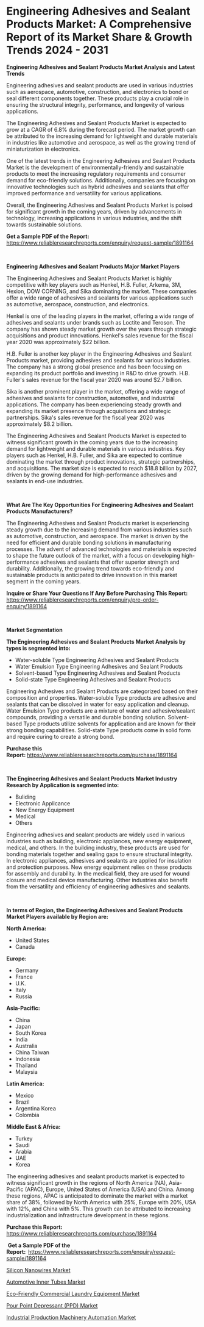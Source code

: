 <p><h1>Engineering Adhesives and Sealant Products Market: A Comprehensive Report of its Market Share & Growth Trends 2024 - 2031</h1></p><p><strong>Engineering Adhesives and Sealant Products Market Analysis and Latest Trends</strong></p>
<p><p>Engineering adhesives and sealant products are used in various industries such as aerospace, automotive, construction, and electronics to bond or seal different components together. These products play a crucial role in ensuring the structural integrity, performance, and longevity of various applications.</p><p>The Engineering Adhesives and Sealant Products Market is expected to grow at a CAGR of 6.8% during the forecast period. The market growth can be attributed to the increasing demand for lightweight and durable materials in industries like automotive and aerospace, as well as the growing trend of miniaturization in electronics.</p><p>One of the latest trends in the Engineering Adhesives and Sealant Products Market is the development of environmentally-friendly and sustainable products to meet the increasing regulatory requirements and consumer demand for eco-friendly solutions. Additionally, companies are focusing on innovative technologies such as hybrid adhesives and sealants that offer improved performance and versatility for various applications.</p><p>Overall, the Engineering Adhesives and Sealant Products Market is poised for significant growth in the coming years, driven by advancements in technology, increasing applications in various industries, and the shift towards sustainable solutions.</p></p>
<p><strong>Get a Sample PDF of the Report:&nbsp;</strong> <a href="https://www.reliableresearchreports.com/enquiry/request-sample/1891164">https://www.reliableresearchreports.com/enquiry/request-sample/1891164</a></p>
<p>&nbsp;</p>
<p><strong>Engineering Adhesives and Sealant Products Major Market Players</strong></p>
<p><p>The Engineering Adhesives and Sealant Products Market is highly competitive with key players such as Henkel, H.B. Fuller, Arkema, 3M, Hexion, DOW CORNING, and Sika dominating the market. These companies offer a wide range of adhesives and sealants for various applications such as automotive, aerospace, construction, and electronics.</p><p>Henkel is one of the leading players in the market, offering a wide range of adhesives and sealants under brands such as Loctite and Teroson. The company has shown steady market growth over the years through strategic acquisitions and product innovations. Henkel's sales revenue for the fiscal year 2020 was approximately $22 billion.</p><p>H.B. Fuller is another key player in the Engineering Adhesives and Sealant Products market, providing adhesives and sealants for various industries. The company has a strong global presence and has been focusing on expanding its product portfolio and investing in R&D to drive growth. H.B. Fuller's sales revenue for the fiscal year 2020 was around $2.7 billion.</p><p>Sika is another prominent player in the market, offering a wide range of adhesives and sealants for construction, automotive, and industrial applications. The company has been experiencing steady growth and expanding its market presence through acquisitions and strategic partnerships. Sika's sales revenue for the fiscal year 2020 was approximately $8.2 billion.</p><p>The Engineering Adhesives and Sealant Products Market is expected to witness significant growth in the coming years due to the increasing demand for lightweight and durable materials in various industries. Key players such as Henkel, H.B. Fuller, and Sika are expected to continue dominating the market through product innovations, strategic partnerships, and acquisitions. The market size is expected to reach $18.8 billion by 2027, driven by the growing demand for high-performance adhesives and sealants in end-use industries.</p></p>
<p>&nbsp;</p>
<p><strong>What Are The Key Opportunities For Engineering Adhesives and Sealant Products Manufacturers?</strong></p>
<p><p>The Engineering Adhesives and Sealant Products market is experiencing steady growth due to the increasing demand from various industries such as automotive, construction, and aerospace. The market is driven by the need for efficient and durable bonding solutions in manufacturing processes. The advent of advanced technologies and materials is expected to shape the future outlook of the market, with a focus on developing high-performance adhesives and sealants that offer superior strength and durability. Additionally, the growing trend towards eco-friendly and sustainable products is anticipated to drive innovation in this market segment in the coming years.</p></p>
<p><strong>Inquire or Share Your Questions If Any Before Purchasing This Report:</strong> <a href="https://www.reliableresearchreports.com/enquiry/pre-order-enquiry/1891164">https://www.reliableresearchreports.com/enquiry/pre-order-enquiry/1891164</a></p>
<p>&nbsp;</p>
<p><strong>Market Segmentation</strong></p>
<p><strong>The Engineering Adhesives and Sealant Products Market Analysis by types is segmented into:</strong></p>
<p><ul><li>Water-soluble Type Engineering Adhesives and Sealant Products</li><li>Water Emulsion Type Engineering Adhesives and Sealant Products</li><li>Solvent-based Type Engineering Adhesives and Sealant Products</li><li>Solid-state Type Engineering Adhesives and Sealant Products</li></ul></p>
<p><p>Engineering Adhesives and Sealant Products are categorized based on their composition and properties. Water-soluble Type products are adhesive and sealants that can be dissolved in water for easy application and cleanup. Water Emulsion Type products are a mixture of water and adhesive/sealant compounds, providing a versatile and durable bonding solution. Solvent-based Type products utilize solvents for application and are known for their strong bonding capabilities. Solid-state Type products come in solid form and require curing to create a strong bond.</p></p>
<p><strong>Purchase this Report:&nbsp;</strong><a href="https://www.reliableresearchreports.com/purchase/1891164">https://www.reliableresearchreports.com/purchase/1891164</a></p>
<p>&nbsp;</p>
<p><strong>The Engineering Adhesives and Sealant Products Market Industry Research by Application is segmented into:</strong></p>
<p><ul><li>Buliding</li><li>Electronic Applicance</li><li>New Energy Equipment</li><li>Medical</li><li>Others</li></ul></p>
<p><p>Engineering adhesives and sealant products are widely used in various industries such as building, electronic appliances, new energy equipment, medical, and others. In the building industry, these products are used for bonding materials together and sealing gaps to ensure structural integrity. In electronic appliances, adhesives and sealants are applied for insulation and protection purposes. New energy equipment relies on these products for assembly and durability. In the medical field, they are used for wound closure and medical device manufacturing. Other industries also benefit from the versatility and efficiency of engineering adhesives and sealants.</p></p>
<p>&nbsp;</p>
<p><strong>In terms of Region, the Engineering Adhesives and Sealant Products Market Players available by Region are:</strong></p>
<p>
    <p> <strong> North America: </strong>
        <ul>
            <li>United States</li>
            <li>Canada</li>
        </ul>
        </p> 
    <p> <strong> Europe: </strong>
        <ul>
            <li>Germany</li>
            <li>France</li>
            <li>U.K.</li>
            <li>Italy</li>
            <li>Russia</li>
        </ul>
        </p> 
    <p> <strong> Asia-Pacific: </strong>
        <ul>
            <li>China</li>
            <li>Japan</li>
            <li>South Korea</li>
            <li>India</li>
            <li>Australia</li>
            <li>China Taiwan</li>
            <li>Indonesia</li>
            <li>Thailand</li>
            <li>Malaysia</li>
        </ul>
        </p> 
    <p> <strong> Latin America: </strong>
        <ul>
            <li>Mexico</li>
            <li>Brazil</li>
            <li>Argentina Korea</li>
            <li>Colombia</li>
        </ul>
        </p> 
    <p> <strong> Middle East & Africa: </strong>
        <ul>
            <li>Turkey</li>
            <li>Saudi</li>
            <li>Arabia</li>
            <li>UAE</li>
            <li>Korea</li>
        </ul>
    </p>
    </p>
<p><p>The engineering adhesives and sealant products market is expected to witness significant growth in the regions of North America (NA), Asia-Pacific (APAC), Europe, United States of America (USA) and China. Among these regions, APAC is anticipated to dominate the market with a market share of 38%, followed by North America with 25%, Europe with 20%, USA with 12%, and China with 5%. This growth can be attributed to increasing industrialization and infrastructure development in these regions.</p></p>
<p><strong>Purchase this Report: </strong><a href="https://www.reliableresearchreports.com/purchase/1891164">https://www.reliableresearchreports.com/purchase/1891164</a></p>
<p>&nbsp;<strong>Get a Sample PDF of the Report:&nbsp;&nbsp;</strong><a href="https://www.reliableresearchreports.com/enquiry/request-sample/1891164">https://www.reliableresearchreports.com/enquiry/request-sample/1891164</a></p>
<p><strong></strong></p>
<p><p><a href="https://poised-avenue-46d.notion.site/Global-Silicon-Nanowires-Market-Size-and-Market-Trends-Insights-and-Projections-from-2024-to-2031-2b5b706661f14405978cb2b6e963660c">Silicon Nanowires Market</a></p><p><a href="https://view.publitas.com/reportprime-1/decoding-the-automotive-inner-tubes-market-a-deep-dive-into-the-latest-market-trends-market-segmentation-and-competitive-analysis/">Automotive Inner Tubes Market</a></p><p><a href="https://github.com/julyju69/Market-Research-Report-List-2/blob/main/eco-friendly-commercial-laundry-equipment-market.md">Eco-Friendly Commercial Laundry Equipment Market</a></p><p><a href="https://gamy-alyssum-396.notion.site/Pour-Point-Depressant-PPD-Market-Research-Report-The-Key-To-Successful-Business-Strategy-Forecast-97faf0bcf97f4473a1658e27d1a8f489">Pour Point Depressant (PPD) Market</a></p><p><a href="https://github.com/nathandecarvalho/Market-Research-Report-List-2/blob/main/industrial-production-machinery-automation-market.md">Industrial Production Machinery Automation Market</a></p></p>